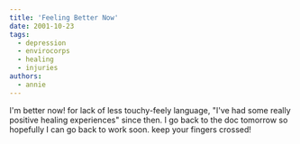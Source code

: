 ```yaml
---
title: 'Feeling Better Now'
date: 2001-10-23
tags:
  - depression
  - envirocorps
  - healing
  - injuries
authors:
  - annie
---
```


I'm better now! for lack of less touchy-feely language, "I've had some really positive healing experiences" since then. I go back to the doc tomorrow so hopefully I can go back to work soon. keep your fingers crossed!
